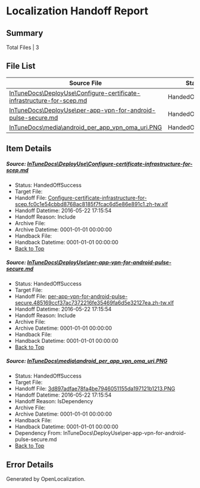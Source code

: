 # <a name='report-top'></a> Localization Handoff Report

## Summary
 Total Files | 3

## File List
 Source File | Status | Details 
 ----------- | ------ | ------- 
 [InTuneDocs\DeployUse\Configure-certificate-infrastructure-for-scep.md](https://github.com/Microsoft/IntuneDocs-pr/blob/8cb6562030c0df1366fb0469db2b2c18e9dbc8d4/InTuneDocs/DeployUse/Configure-certificate-infrastructure-for-scep.md) | HandedOffSuccess | [Details](#50f9ad6d9983e1f0c931d53dee94873705a06dfc21)
 [InTuneDocs\DeployUse\per-app-vpn-for-android-pulse-secure.md](https://github.com/Microsoft/IntuneDocs-pr/blob/8cb6562030c0df1366fb0469db2b2c18e9dbc8d4/InTuneDocs/DeployUse/per-app-vpn-for-android-pulse-secure.md) | HandedOffSuccess | [Details](#250bf0cf078aaeb7d740826a236bcd5b4544ed91210)
 [InTuneDocs\media\android_per_app_vpn_oma_uri.PNG](https://github.com/Microsoft/IntuneDocs-pr/blob/d5c48a4cead6250864f5b10444d99d062441bd99/InTuneDocs/media/android_per_app_vpn_oma_uri.PNG) | HandedOffSuccess | [Details](#3d897adfae78fa4be7946051155da197121b1213698)

## Item Details
##### <a name='50f9ad6d9983e1f0c931d53dee94873705a06dfc21'></a> Source: [InTuneDocs\DeployUse\Configure-certificate-infrastructure-for-scep.md](https://github.com/Microsoft/IntuneDocs-pr/blob/8cb6562030c0df1366fb0469db2b2c18e9dbc8d4/InTuneDocs/DeployUse/Configure-certificate-infrastructure-for-scep.md)
* Status: HandedOffSuccess
* Target File: 
* Handoff File: [Configure-certificate-infrastructure-for-scep.fc0c1e54cbbd8768ac8185f7fcac6d5e86e891c1.zh-tw.xlf](https://github.com/Microsoft/EM.handoff/blob/3a661779691f9b4cbd0bd124d2cb255dca73f151/ol-handoff/Microsoft/IntuneDocs-pr.zh-tw/master/Configure-certificate-infrastructure-for-scep.fc0c1e54cbbd8768ac8185f7fcac6d5e86e891c1.zh-tw.xlf)
* Handoff Datetime: 2016-05-22 17:15:54
* Handoff Reason: Include
* Archive File: 
* Archive Datetime: 0001-01-01 00:00:00
* Handback File: 
* Handback Datetime: 0001-01-01 00:00:00
* [Back to Top](#report-top)

##### <a name='250bf0cf078aaeb7d740826a236bcd5b4544ed91210'></a> Source: [InTuneDocs\DeployUse\per-app-vpn-for-android-pulse-secure.md](https://github.com/Microsoft/IntuneDocs-pr/blob/8cb6562030c0df1366fb0469db2b2c18e9dbc8d4/InTuneDocs/DeployUse/per-app-vpn-for-android-pulse-secure.md)
* Status: HandedOffSuccess
* Target File: 
* Handoff File: [per-app-vpn-for-android-pulse-secure.485169ccf37ac7372216fe35469fa6d5e32127ea.zh-tw.xlf](https://github.com/Microsoft/EM.handoff/blob/3a661779691f9b4cbd0bd124d2cb255dca73f151/ol-handoff/Microsoft/IntuneDocs-pr.zh-tw/master/per-app-vpn-for-android-pulse-secure.485169ccf37ac7372216fe35469fa6d5e32127ea.zh-tw.xlf)
* Handoff Datetime: 2016-05-22 17:15:54
* Handoff Reason: Include
* Archive File: 
* Archive Datetime: 0001-01-01 00:00:00
* Handback File: 
* Handback Datetime: 0001-01-01 00:00:00
* [Back to Top](#report-top)

##### <a name='3d897adfae78fa4be7946051155da197121b1213698'></a> Source: [InTuneDocs\media\android_per_app_vpn_oma_uri.PNG](https://github.com/Microsoft/IntuneDocs-pr/blob/d5c48a4cead6250864f5b10444d99d062441bd99/InTuneDocs/media/android_per_app_vpn_oma_uri.PNG)
* Status: HandedOffSuccess
* Target File: 
* Handoff File: [3d897adfae78fa4be7946051155da197121b1213.PNG](https://github.com/Microsoft/EM.handoff/blob/3a661779691f9b4cbd0bd124d2cb255dca73f151/ol-handoff/Microsoft/IntuneDocs-pr.zh-tw/master/3d897adfae78fa4be7946051155da197121b1213.PNG)
* Handoff Datetime: 2016-05-22 17:15:54
* Handoff Reason: IsDependency
* Archive File: 
* Archive Datetime: 0001-01-01 00:00:00
* Handback File: 
* Handback Datetime: 0001-01-01 00:00:00
* Dependency From: InTuneDocs\DeployUse\per-app-vpn-for-android-pulse-secure.md
* [Back to Top](#report-top)


## Error Details

Generated by OpenLocalization.
